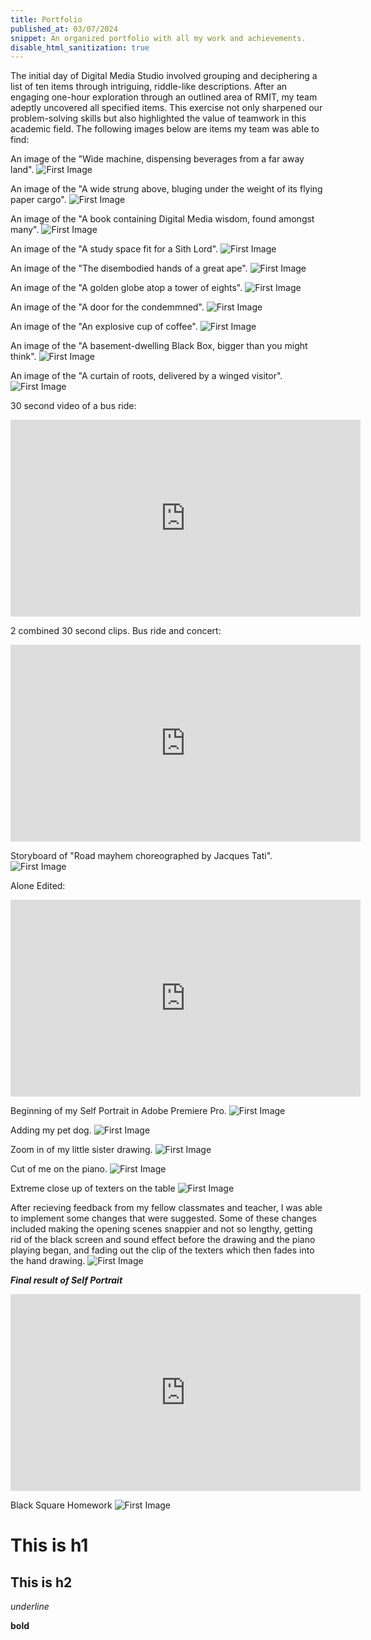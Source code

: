 ```yaml
---
title: Portfolio
published_at: 03/07/2024
snippet: An organized portfolio with all my work and achievements.
disable_html_sanitization: true
---
```


The initial day of Digital Media Studio involved grouping and deciphering a list of ten items through intriguing, riddle-like descriptions. After an engaging one-hour exploration through an outlined area of RMIT, my team adeptly uncovered all specified items. This exercise not only sharpened our problem-solving skills but also highlighted the value of teamwork in this academic field. The following images below are items my team was able to find:

An image of the "Wide machine, dispensing beverages from a far away land".
![First Image](/w01s1/IMG_7617.jpg)

An image of the "A wide strung above, bluging under the weight of its flying paper cargo".
![First Image](/w01s1/IMG_7620.jpg)

An image of the "A book containing Digital Media wisdom, found amongst many".
![First Image](/w01s1/IMG_7621.jpg)

An image of the "A study space fit for a Sith Lord".
![First Image](/w01s1/IMG_7622.jpg)

An image of the "The disembodied hands of a great ape".
![First Image](/w01s1/IMG_7623.jpg)

An image of the "A golden globe atop a tower of eights".
![First Image](/w01s1/IMG_7625.jpg)

An image of the "A door for the condemmned".
![First Image](/w01s1/IMG_7626.jpg)

An image of the "An explosive cup of coffee".
![First Image](/w01s1/IMG_7629.jpg)

An image of the "A basement-dwelling Black Box, bigger than you might think".
![First Image](/w01s1/IMG_7630.jpg)

An image of the "A curtain of roots, delivered by a winged visitor".
![First Image](/w01s1/IMG_7631.jpg)


30 second video of a bus ride:

<iframe width="560" height="315" src="https://www.youtube.com/embed/pUz-hvAZB6I?si=QYGmeSVkTc-K_UFd" title="YouTube video player" frameborder="0" allow="accelerometer; autoplay; clipboard-write; encrypted-media; gyroscope; picture-in-picture; web-share" allowfullscreen></iframe>

2 combined 30 second clips. Bus ride and concert:

<iframe width="560" height="315" src="https://www.youtube.com/embed/w47hzQTeD7c?si=_YbFxSWZRltGm5hb" title="YouTube video player" frameborder="0" allow="accelerometer; autoplay; clipboard-write; encrypted-media; gyroscope; picture-in-picture; web-share" allowfullscreen></iframe>

Storyboard of "Road mayhem choreographed by Jacques Tati".
![First Image](/w01s1/Storyboard_hommework.png)


Alone Edited:

<iframe width="560" height="315" src="https://www.youtube.com/embed/CZ69t6bN6uM?si=fUmqQFWfrlk4MJ7n" title="YouTube video player" frameborder="0" allow="accelerometer; autoplay; clipboard-write; encrypted-media; gyroscope; picture-in-picture; web-share" referrerpolicy="strict-origin-when-cross-origin" allowfullscreen></iframe>

Beginning of my Self Portrait in Adobe Premiere Pro.
![First Image](/w01s1/IMG_7632.png)

Adding my pet dog.
![First Image](/w01s1/IMG_7633.png)

Zoom in of my little sister drawing.
![First Image](/w01s1/IMG_7634.png)

Cut of me on the piano.
![First Image](/w01s1/IMG_7635.png)

Extreme close up of texters on the table
![First Image](/w01s1/IMG_7637.png)

After recieving feedback from my fellow classmates and teacher, I was able to implement some changes that were suggested. Some of these changes included making the opening scenes snappier and not so lengthy, getting rid of the black screen and sound effect before the drawing and the piano playing began, and fading out the clip of the texters which then fades into the hand drawing.
![First Image](/w01s1/IMG_7636.png)

***Final result of Self Portrait***

<iframe width="560" height="315" src="https://www.youtube.com/embed/1xTwai4zLvY?si=GnKSoXqdGb31dzd9" title="YouTube video player" frameborder="0" allow="accelerometer; autoplay; clipboard-write; encrypted-media; gyroscope; picture-in-picture; web-share" referrerpolicy="strict-origin-when-cross-origin" allowfullscreen></iframe>

Black Square Homework
![First Image](/w01s1/Untitled.png)


# This is h1

## This is h2

_underline_

**bold**

